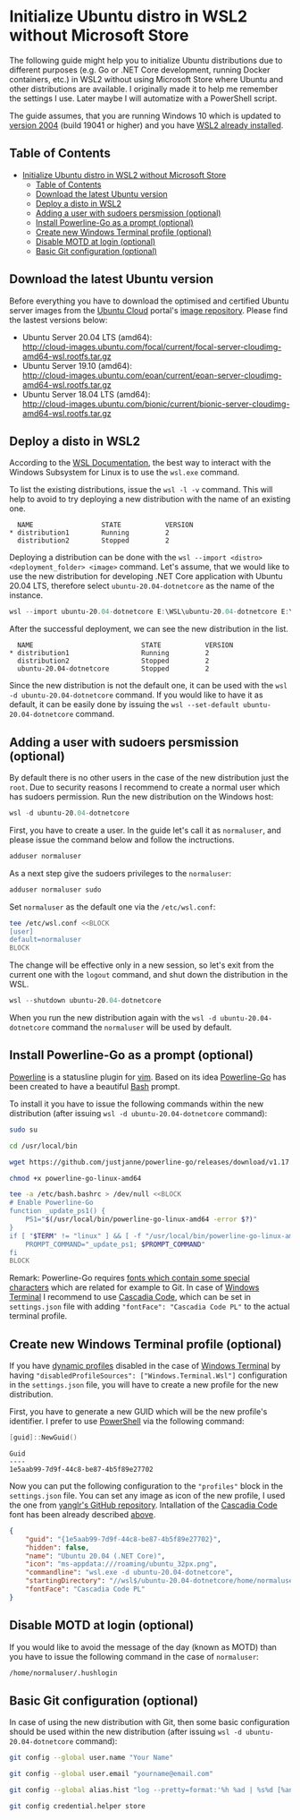 # Initialize Ubuntu distro in WSL2 without Microsoft Store

The following guide might help you to initialize Ubuntu distributions due to different purposes (e.g. Go or .NET Core development, running Docker containers, etc.) in WSL2 without using Microsoft Store where Ubuntu and other distributions are available. I originally made it to help me remember the settings I use. Later maybe I will automatize with a PowerShell script.

The guide assumes, that you are running Windows 10 which is updated to [version 2004](https://docs.microsoft.com/en-us/windows/whats-new/whats-new-windows-10-version-2004) (build 19041 or higher) and you have [WSL2 already installed](https://docs.microsoft.com/en-us/windows/wsl/install-win10).

## Table of Contents

- [Initialize Ubuntu distro in WSL2 without Microsoft Store](#initialize-ubuntu-distro-in-wsl2-without-microsoft-store)
  - [Table of Contents](#table-of-contents)
  - [Download the latest Ubuntu version](#download-the-latest-ubuntu-version)
  - [Deploy a disto in WSL2](#deploy-a-disto-in-wsl2)
  - [Adding a user with sudoers persmission (optional)](#adding-a-user-with-sudoers-persmission-optional)
  - [Install Powerline-Go as a prompt (optional)](#install-powerline-go-as-a-prompt-optional)
  - [Create new Windows Terminal profile (optional)](#create-new-windows-terminal-profile-optional)
  - [Disable MOTD at login (optional)](#disable-motd-at-login-optional)
  - [Basic Git configuration (optional)](#basic-git-configuration-optional)

## Download the latest Ubuntu version

Before everything you have to download the optimised and certified Ubuntu server images from the [Ubuntu Cloud](https://ubuntu.com/download/cloud) portal's [image repository](http://cloud-images.ubuntu.com). Please find the lastest versions below:

- Ubuntu Server 20.04 LTS (amd64):\
  <http://cloud-images.ubuntu.com/focal/current/focal-server-cloudimg-amd64-wsl.rootfs.tar.gz>
- Ubuntu Server 19.10 (amd64):\
  <http://cloud-images.ubuntu.com/eoan/current/eoan-server-cloudimg-amd64-wsl.rootfs.tar.gz>
- Ubuntu Server 18.04 LTS (amd64):\
  <http://cloud-images.ubuntu.com/bionic/current/bionic-server-cloudimg-amd64-wsl.rootfs.tar.gz>

## Deploy a disto in WSL2

According to the [WSL Documentation](https://docs.microsoft.com/en-us/windows/wsl/reference), the best way to interact with the Windows Subsystem for Linux is to use the `wsl.exe` command.

To list the existing distributions, issue the `wsl -l -v` command. This will help to avoid to try deploying a new distribution with the name of an existing one.

```console
  NAME                 STATE           VERSION
* distribution1        Running         2
  distribution2        Stopped         2
```

Deploying a distribution can be done with the `wsl --import <distro> <deployment_folder> <image>` command. Let's assume, that we would like to use the new distribution for developing .NET Core application with Ubuntu 20.04 LTS, therefore select `ubuntu-20.04-dotnetcore` as the name of the instance.

```powershell
wsl --import ubuntu-20.04-dotnetcore E:\WSL\ubuntu-20.04-dotnetcore E:\Downloads\ubuntu-20.04-server-cloudimg-amd64-wsl.rootfs.tar.gz
```

After the successful deployment, we can see the new distribution in the list.

```console
  NAME                           STATE           VERSION
* distribution1                  Running         2
  distribution2                  Stopped         2
  ubuntu-20.04-dotnetcore        Stopped         2
```

Since the new distribution is not the default one, it can be used with the `wsl -d ubuntu-20.04-dotnetcore` command. If you would like to have it as default, it can be easily done by issuing the `wsl --set-default ubuntu-20.04-dotnetcore` command.

## Adding a user with sudoers persmission (optional)

By default there is no other users in the case of the new distribution just the `root`. Due to security reasons I recommend to create a normal user which has sudoers permission. Run the new distribution on the Windows host:

```powershell
wsl -d ubuntu-20.04-dotnetcore
```

First, you have to create a user. In the guide let's call it as `normaluser`, and please issue the command below and follow the inctructions.

```bash
adduser normaluser
```

As a next step give the sudoers privileges to the `normaluser`:

```bash
adduser normaluser sudo
```

Set `normaluser` as the default one via the `/etc/wsl.conf`:

```bash
tee /etc/wsl.conf <<BLOCK
[user]
default=normaluser
BLOCK
```

The change will be effective only in a new session, so let's exit from the current one with the `logout` command, and shut down the distribution in the WSL.

```powershell
wsl --shutdown ubuntu-20.04-dotnetcore
```

When you run the new distribution again with the `wsl -d ubuntu-20.04-dotnetcore` command the `normaluser` will be used by default.

## Install Powerline-Go as a prompt (optional)

[Powerline](https://github.com/powerline/powerline) is a statusline plugin for [vim](https://www.vim.org/). Based on its idea [Powerline-Go](https://github.com/justjanne/powerline-go) has been created to have a beautiful [Bash](https://www.gnu.org/software/bash/) prompt.

To install it you have to issue the following commands within the new distribution (after issuing `wsl -d ubuntu-20.04-dotnetcore` command):

```bash
sudo su
```

```bash
cd /usr/local/bin
```

```bash
wget https://github.com/justjanne/powerline-go/releases/download/v1.17.0/powerline-go-linux-amd64
```

```bash
chmod +x powerline-go-linux-amd64
```

```bash
tee -a /etc/bash.bashrc > /dev/null <<BLOCK
# Enable Powerline-Go
function _update_ps1() {
    PS1="$(/usr/local/bin/powerline-go-linux-amd64 -error $?)"
}
if [ "$TERM" != "linux" ] && [ -f "/usr/local/bin/powerline-go-linux-amd64" ]; then
    PROMPT_COMMAND="_update_ps1; $PROMPT_COMMAND"
fi
BLOCK
```

Remark: Powerline-Go requires [fonts which contain some special characters](https://github.com/powerline/fonts) which are related for example to Git. In case of [Windows Terminal](https://github.com/microsoft/terminal) I recommend to use [Cascadia Code](https://github.com/microsoft/cascadia-code/releases), which can be set in `settings.json` file with adding `"fontFace": "Cascadia Code PL"` to the actual terminal profile.

## Create new Windows Terminal profile (optional)

If you have [dynamic profiles](https://docs.microsoft.com/en-us/windows/terminal/dynamic-profiles) disabled in the case of [Windows Terminal](https://github.com/microsoft/terminal) by having `"disabledProfileSources": ["Windows.Terminal.Wsl"]` configuration in the `settings.json` file, you will have to create a new profile for the new distribution.

First, you have to generate a new GUID which will be the new profile's identifier. I prefer to use [PowerShell](https://aka.ms/powershell) via the following command:

```powershell
[guid]::NewGuid()
```

```console
Guid
----
1e5aab99-7d9f-44c8-be87-4b5f89e27702
```

Now you can put the following configuration to the `"profiles"` block in the `settings.json` file. You can set any image as icon of the new profile, I used the one from [yanglr's GitHub repository](https://github.com/yanglr/WindowsDevTools/blob/master/awosomeTerminal/icons/ubuntu_32px.png). Intallation of the [Cascadia Code](https://github.com/microsoft/cascadia-code/releases) font has been already described [above](#install-powerline-go-as-a-prompt-optional).

```json
{
    "guid": "{1e5aab99-7d9f-44c8-be87-4b5f89e27702}",
    "hidden": false,
    "name": "Ubuntu 20.04 (.NET Core)",
    "icon": "ms-appdata:///roaming/ubuntu_32px.png",
    "commandline": "wsl.exe -d ubuntu-20.04-dotnetcore",
    "startingDirectory": "//wsl$/ubuntu-20.04-dotnetcore/home/normaluser",
    "fontFace": "Cascadia Code PL"
}
```

## Disable MOTD at login (optional)

If you would like to avoid the message of the day (known as MOTD) than you have to issue the following command in the case of `normaluser`:

```bash
/home/normaluser/.hushlogin
```

## Basic Git configuration (optional)

In case of using the new distribution with Git, then some basic configuration should be used within the new distribution (after issuing `wsl -d ubuntu-20.04-dotnetcore` command):

```bash
git config --global user.name "Your Name"
```

```bash
git config --global user.email "yourname@email.com"
```

```bash
git config --global alias.hist "log --pretty=format:'%h %ad | %s%d [%an]' --graph --date=short"
```

```bash
git config credential.helper store
```

